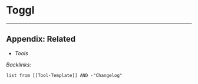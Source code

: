 # Toggl

---

## Appendix: Related

* *Tools*

*Backlinks:*

````dataview
list from [[Tool-Template]] AND -"Changelog"
````

